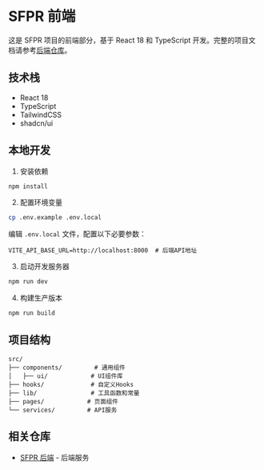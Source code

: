 # SFPR 前端

这是 SFPR 项目的前端部分，基于 React 18 和 TypeScript 开发。完整的项目文档请参考[后端仓库](https://github.com/Yao-lin101/SFPR)。

## 技术栈

- React 18
- TypeScript
- TailwindCSS
- shadcn/ui

## 本地开发

1. 安装依赖
```bash
npm install
```

2. 配置环境变量
```bash
cp .env.example .env.local
```

编辑 `.env.local` 文件，配置以下必要参数：
```env
VITE_API_BASE_URL=http://localhost:8000  # 后端API地址
```

3. 启动开发服务器
```bash
npm run dev
```

4. 构建生产版本
```bash
npm run build
```

## 项目结构

```
src/
├── components/         # 通用组件
│   ├── ui/            # UI组件库
├── hooks/             # 自定义Hooks
├── lib/               # 工具函数和常量
├── pages/            # 页面组件
└── services/         # API服务
```


## 相关仓库

- [SFPR 后端](https://github.com/Yao-lin101/SFPR) - 后端服务